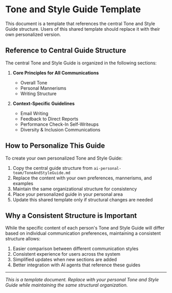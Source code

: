 # Tone and Style Guide Template

This document is a template that references the central Tone and Style Guide structure. Users of this shared template should replace it with their own personalized version.

## Reference to Central Guide Structure

The central Tone and Style Guide is organized in the following sections:

1. **Core Principles for All Communications**
   - Overall Tone
   - Personal Mannerisms
   - Writing Structure

2. **Context-Specific Guidelines**
   - Email Writing
   - Feedback to Direct Reports
   - Performance Check-In Self-Writeups
   - Diversity & Inclusion Communications

## How to Personalize This Guide

To create your own personalized Tone and Style Guide:

1. Copy the central guide structure from `ai-personal-team/ToneAndStyleGuide.md`
2. Replace the content with your own preferences, mannerisms, and examples
3. Maintain the same organizational structure for consistency
4. Place your personalized guide in your personal area
5. Update this shared template only if structural changes are needed

## Why a Consistent Structure is Important

While the specific content of each person's Tone and Style Guide will differ based on individual communication preferences, maintaining a consistent structure allows:

1. Easier comparison between different communication styles
2. Consistent experience for users across the system
3. Simplified updates when new sections are added
4. Better integration with AI agents that reference these guides

---

*This is a template document. Replace with your personal Tone and Style Guide while maintaining the same structural organization.*
